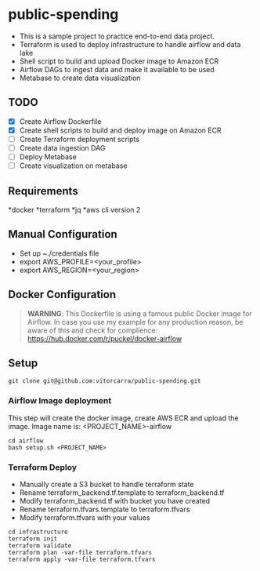 # public-spending

* This is a sample project to practice end-to-end data project.
* Terraform is used to deploy infrastructure to handle airflow and data lake
* Shell script to build and upload Docker image to Amazon ECR
* Airflow DAGs to ingest data and make it available to be used
* Metabase to create data visualization

## TODO
- [x] Create Airflow Dockerfile
- [x] Create shell scripts to build and deploy image on Amazon ECR
- [ ] Create Terraform deployment scripts
- [ ] Create data ingestion DAG
- [ ] Deploy Metabase
- [ ] Create visualization on metabase

## Requirements
*docker
*terraform
*jq
*aws cli version 2

## Manual Configuration
* Set up ~./credentials file
* export AWS_PROFILE=<your_profile>
* export AWS_REGION=<your_region>

## Docker Configuration
> **WARNING**: This Dockerfile is using a famous public Docker image for Airflow. In case you use my example for any production reason, be aware of this and check for complience: https://hub.docker.com/r/puckel/docker-airflow

## Setup
```
git clone git@github.com:vitorcarra/public-spending.git
```

### Airflow Image deployment
This step will create the docker image, create AWS ECR and upload the image.
Image name is: <PROJECT_NAME>-airflow
```
cd airflow
bash setup.sh <PROJECT_NAME>
```

### Terraform Deploy

* Manually create a S3 bucket to handle terraform state
* Rename terraform_backend.tf.template to terraform_backend.tf
* Modify terraform_backend.tf with bucket you have created
* Rename terraform.tfvars.template to terraform.tfvars
* Modify terraform.tfvars with your values

```
cd infrastructure
terraform init
terraform validate
terraform plan -var-file terraform.tfvars
terraform apply -var-file terraform.tfvars
```